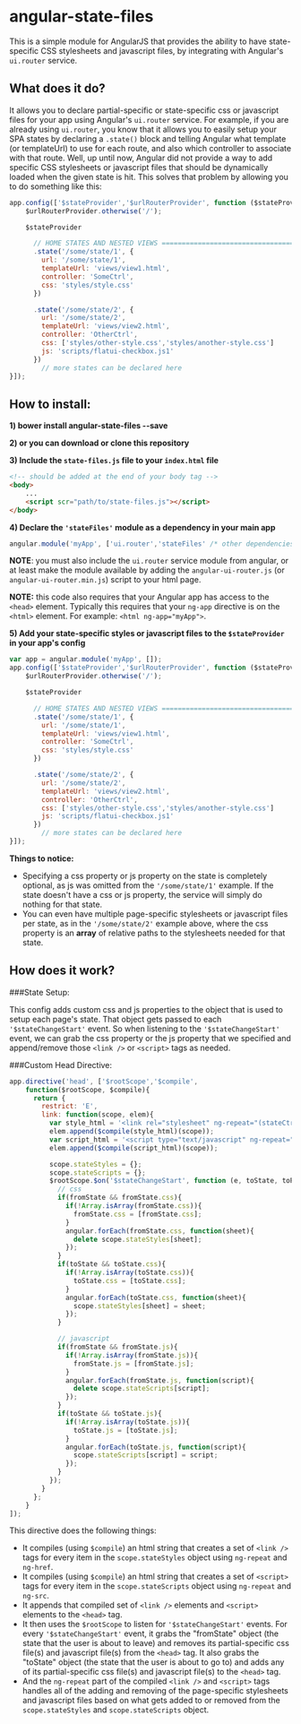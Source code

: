 angular-state-files
====================

This is a simple module for AngularJS that provides the ability to have state-specific CSS stylesheets and javascript files, by integrating with Angular's `ui.router` service.

What does it do?
---------------

It allows you to declare partial-specific or state-specific css or javascript files for your app using
Angular's `ui.router` service.  For example, if you are already using
`ui.router`, you know that it allows you to easily setup your SPA states by declaring
a `.state()` block and telling Angular what template (or templateUrl) to use for each
route, and also which controller to associate with that route.  Well, up until now, Angular
did not provide a way to add specific CSS stylesheets or javascript files that should be dynamically loaded
when the given state is hit.  This solves that problem by allowing you to do something like this:

```javascript
app.config(['$stateProvider','$urlRouterProvider', function ($stateProvider, $urlRouterProvider) {
    $urlRouterProvider.otherwise('/');

    $stateProvider

      // HOME STATES AND NESTED VIEWS ========================================
      .state('/some/state/1', {
        url: '/some/state/1',
        templateUrl: 'views/view1.html',
        controller: 'SomeCtrl',
        css: 'styles/style.css'
      })

      .state('/some/state/2', {
        url: '/some/state/2',
        templateUrl: 'views/view2.html',
        controller: 'OtherCtrl',
        css: ['styles/other-style.css','styles/another-style.css']
        js: 'scripts/flatui-checkbox.js1'
      })
        // more states can be declared here
}]);
```

How to install:
---------------

**1) bower install angular-state-files --save**

**2) or you can download or clone this repository**

**3) Include the `state-files.js` file to your `index.html` file**

```html
<!-- should be added at the end of your body tag -->
<body>
    ...
    <script scr="path/to/state-files.js"></script>
</body>
```

**4) Declare the `'stateFiles'` module as a dependency in your main app**

```javascript
angular.module('myApp', ['ui.router','stateFiles' /* other dependencies here */]);
```
**NOTE**: you must also include the `ui.router` service module from angular, or at least make the
module available by adding the `angular-ui-router.js` (or `angular-ui-router.min.js`) script
to your html page.

**NOTE:** this code also requires that your Angular app has access to the `<head>` element.  Typically this
requires that your `ng-app` directive is on the `<html>` element.  For example: `<html ng-app="myApp">`.

**5) Add your state-specific styles or javascript files to the `$stateProvider` in your app's config**

```javascript
var app = angular.module('myApp', []);
app.config(['$stateProvider','$urlRouterProvider', function ($stateProvider, $urlRouterProvider) {
    $urlRouterProvider.otherwise('/');

    $stateProvider

      // HOME STATES AND NESTED VIEWS ========================================
      .state('/some/state/1', {
        url: '/some/state/1',
        templateUrl: 'views/view1.html',
        controller: 'SomeCtrl',
        css: 'styles/style.css'
      })

      .state('/some/state/2', {
        url: '/some/state/2',
        templateUrl: 'views/view2.html',
        controller: 'OtherCtrl',
        css: ['styles/other-style.css','styles/another-style.css']
        js: 'scripts/flatui-checkbox.js1'
      })
        // more states can be declared here
}]);
```
**Things to notice:**
* Specifying a css property or js property on the state is completely optional, as js was omitted from the `'/some/state/1'` example. If the state doesn't have a css or js property, the service will simply do nothing for that state.
* You can even have multiple page-specific stylesheets  or javascript files per state, as in the `'/some/state/2'` example above, where the css property is an **array** of relative paths to the stylesheets needed for that state.


How does it work?
-----------------
###State Setup:

This config adds custom css and js properties to the object that is used to setup each page's state. That object gets passed to each `'$stateChangeStart'` event. So when listening to the `'$stateChangeStart'` event, we can grab the css property or the js property that we specified and append/remove those `<link />` or `<script>` tags as needed.

###Custom Head Directive:

```javascript
app.directive('head', ['$rootScope','$compile',
    function($rootScope, $compile){
      return {
        restrict: 'E',
        link: function(scope, elem){
          var style_html = '<link rel="stylesheet" ng-repeat="(stateCtrl, cssUrl) in stateStyles" ng-href="{{cssUrl}}" >';
          elem.append($compile(style_html)(scope));
          var script_html = '<script type="text/javascript" ng-repeat="(stateCtrl, jsUrl) in stateScripts" ng-src="{{jsUrl}}"></script>';
          elem.append($compile(script_html)(scope));

          scope.stateStyles = {};
          scope.stateScripts = {};
          $rootScope.$on('$stateChangeStart', function (e, toState, toParams, fromState) {
            // css
            if(fromState && fromState.css){
              if(!Array.isArray(fromState.css)){
                fromState.css = [fromState.css];
              }
              angular.forEach(fromState.css, function(sheet){
                delete scope.stateStyles[sheet];
              });
            }
            if(toState && toState.css){
              if(!Array.isArray(toState.css)){
                toState.css = [toState.css];
              }
              angular.forEach(toState.css, function(sheet){
                scope.stateStyles[sheet] = sheet;
              });
            }

            // javascript
            if(fromState && fromState.js){
              if(!Array.isArray(fromState.js)){
                fromState.js = [fromState.js];
              }
              angular.forEach(fromState.js, function(script){
                delete scope.stateScripts[script];
              });
            }
            if(toState && toState.js){
              if(!Array.isArray(toState.js)){
                toState.js = [toState.js];
              }
              angular.forEach(toState.js, function(script){
                scope.stateScripts[script] = script;
              });
            }
          });
        }
      };
    }
]);
```

This directive does the following things:

* It compiles (using `$compile`) an html string that creates a set of `<link />` tags for every item in the `scope.stateStyles` object using `ng-repeat` and `ng-href`.
* It compiles (using `$compile`) an html string that creates a set of `<script>` tags for every item in the `scope.stateScripts` object using `ng-repeat` and `ng-src`.
* It appends that compiled set of `<link />` elements and `<script>` elements to the `<head>` tag.
* It then uses the `$rootScope` to listen for `'$stateChangeStart'` events. For every `'$stateChangeStart'` event, it grabs the "fromState" object (the state that the user is about to leave) and removes its partial-specific css file(s) and javascript file(s) from the `<head>` tag. It also grabs the "toState" object (the state that the user is about to go to) and adds any of its partial-specific css file(s) and javascript file(s) to the `<head>` tag.
* And the `ng-repeat` part of the compiled `<link />` and `<script>` tags handles all of the adding and removing of the page-specific stylesheets and javascript files based on what gets added to or removed from the `scope.stateStyles` and `scope.stateScripts` object.